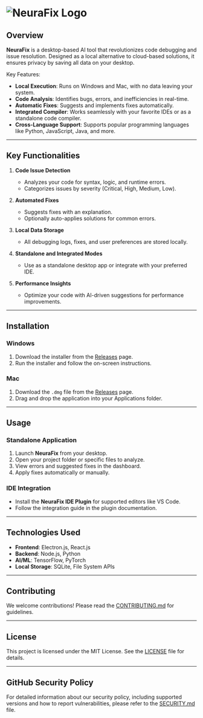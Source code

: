 # ![NeuraFix Logo](https://raw.githubusercontent.com/imsharukh1994/NeuraFix/main/DALL·E%202024-12-26%2012.06.28%20-%20A%20modern%20and%20sleek%20logo%20for%20an%20AI%20application%20named%20NeuraFix%2C%20designed%20for%20code%20analysis%2C%20error%20detection%2C%20and%20auto-fixing.%20The%20logo%20should%20feature%20a%20.webp)

## Overview  
**NeuraFix** is a desktop-based AI tool that revolutionizes code debugging and issue resolution. Designed as a local alternative to cloud-based solutions, it ensures privacy by saving all data on your desktop.  

Key Features:  
- **Local Execution**: Runs on Windows and Mac, with no data leaving your system.  
- **Code Analysis**: Identifies bugs, errors, and inefficiencies in real-time.  
- **Automatic Fixes**: Suggests and implements fixes automatically.  
- **Integrated Compiler**: Works seamlessly with your favorite IDEs or as a standalone code compiler.  
- **Cross-Language Support**: Supports popular programming languages like Python, JavaScript, Java, and more.  

---

## Key Functionalities  
1. **Code Issue Detection**  
   - Analyzes your code for syntax, logic, and runtime errors.  
   - Categorizes issues by severity (Critical, High, Medium, Low).  

2. **Automated Fixes**  
   - Suggests fixes with an explanation.  
   - Optionally auto-applies solutions for common errors.  

3. **Local Data Storage**  
   - All debugging logs, fixes, and user preferences are stored locally.  

4. **Standalone and Integrated Modes**  
   - Use as a standalone desktop app or integrate with your preferred IDE.  

5. **Performance Insights**  
   - Optimize your code with AI-driven suggestions for performance improvements.  

---

## Installation  

### Windows  
1. Download the installer from the [Releases](https://github.com/yourusername/NeuraFix/releases) page.  
2. Run the installer and follow the on-screen instructions.  

### Mac  
1. Download the `.dmg` file from the [Releases](https://github.com/yourusername/NeuraFix/releases) page.  
2. Drag and drop the application into your Applications folder.  

---

## Usage  

### Standalone Application  
1. Launch **NeuraFix** from your desktop.  
2. Open your project folder or specific files to analyze.  
3. View errors and suggested fixes in the dashboard.  
4. Apply fixes automatically or manually.  

### IDE Integration  
- Install the **NeuraFix IDE Plugin** for supported editors like VS Code.  
- Follow the integration guide in the plugin documentation.  

---

## Technologies Used  
- **Frontend**: Electron.js, React.js  
- **Backend**: Node.js, Python  
- **AI/ML**: TensorFlow, PyTorch  
- **Local Storage**: SQLite, File System APIs  

---

## Contributing  
We welcome contributions! Please read the [CONTRIBUTING.md](CONTRIBUTING.md) for guidelines.  

---

## License  
This project is licensed under the MIT License. See the [LICENSE](LICENSE) file for details.  

---

## GitHub Security Policy

For detailed information about our security policy, including supported versions and how to report vulnerabilities, please refer to the [SECURITY.md](https://github.com/imsharukh1994/NeuraFix/blob/main/SECURITY.md) file.
